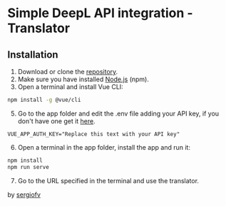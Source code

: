 # Simple DeepL API integration - Translator

## Installation

1. Download or clone the [repository](https://github.com/sergiofv/translator.git).
3. Make sure you have installed [Node.js](https://nodejs.org/en/download/) (npm).
4. Open a terminal and install Vue CLI:
```bash
npm install -g @vue/cli
```
5. Go to the app folder and edit the .env file adding your API key, if you don't have one get it [here](https://www.deepl.com/docs-api/accessing-the-api/authentication/).
```
VUE_APP_AUTH_KEY="Replace this text with your API key"
```
6. Open a terminal in the app folder, install the app and run it:
```bash
npm install
npm run serve
```
7. Go to the URL specified in the terminal and use the translator.

by [sergiofv](sfvsound@gmail.com)

